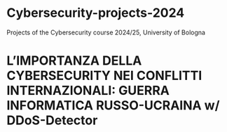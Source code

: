# Cybersecurity-projects-2024
Projects of the Cybersecurity course 2024/25, University of Bologna

# L’IMPORTANZA DELLA CYBERSECURITY NEI CONFLITTI INTERNAZIONALI: GUERRA INFORMATICA RUSSO-UCRAINA w/ DDoS-Detector

